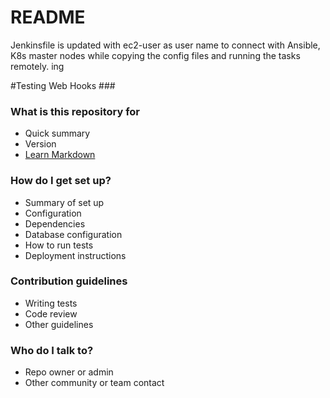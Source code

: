 # README #
Jenkinsfile is updated with ec2-user as user name to connect with Ansible, K8s master nodes while copying the config files and running the tasks remotely. 
ing

#Testing Web Hooks ###

### What is this repository for ####

* Quick summary
* Version
* [Learn Markdown](https://bitbucket.org/tutorials/markdowndemo)

### How do I get set up? ##

* Summary of set up
* Configuration
* Dependencies
* Database configuration
* How to run tests
* Deployment instructions

### Contribution guidelines ###

* Writing tests
* Code review
* Other guidelines

### Who do I talk to? ###

* Repo owner or admin
* Other community or team contact
